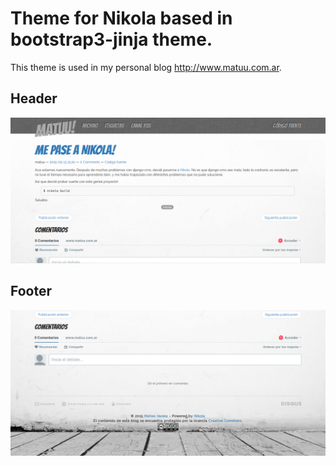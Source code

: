 Theme for Nikola based in bootstrap3-jinja theme.
==========================================

This theme is used in my personal blog http://www.matuu.com.ar.

Header
------
![Header theme](screenshot/header-matuu.png)

Footer
------

![Footer theme](screenshot/footer-matuu.png)

